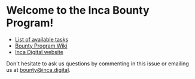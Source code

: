 # Welcome to the Inca Bounty Program!

* [List of available tasks](https://github.com/1712n/bounty/issues)
* [Bounty Program Wiki](https://github.com/1712n/bounty/wiki/Bounty-Program-Wiki)
* [Inca Digital website](https://inca.digital)

Don't hesitate to ask us questions by commenting in this issue or emailing us at bounty@inca.digital.
